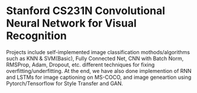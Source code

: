 # Stanford CS231N Convolutional Neural Network for Visual Recognition
Projects include self-implemented image classification mothods/algorithms such as KNN & SVM(Basic), Fully Connected Net, CNN with Batch Norm, RMSProp, Adam, Dropout, etc. different techniques for fixing overfitting/underfitting. At the end, we have also done implemention of RNN and LSTMs for image captioning on MS-COCO, and image geneartion using Pytorch/Tensorflow for Style Transfer and GAN.  
